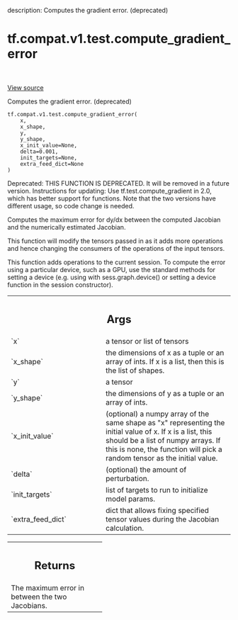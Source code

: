description: Computes the gradient error. (deprecated)

<div itemscope itemtype="http://developers.google.com/ReferenceObject">
<meta itemprop="name" content="tf.compat.v1.test.compute_gradient_error" />
<meta itemprop="path" content="Stable" />
</div>

# tf.compat.v1.test.compute_gradient_error

<!-- Insert buttons and diff -->

<table class="tfo-notebook-buttons tfo-api nocontent" align="left">

</table>

<a target="_blank" class="external" href="/code/stable/tensorflow/python/ops/gradient_checker.py">View source</a>



Computes the gradient error. (deprecated)


<pre class="devsite-click-to-copy prettyprint lang-py tfo-signature-link">
<code>tf.compat.v1.test.compute_gradient_error(
    x,
    x_shape,
    y,
    y_shape,
    x_init_value=None,
    delta=0.001,
    init_targets=None,
    extra_feed_dict=None
)
</code></pre>



<!-- Placeholder for "Used in" -->

Deprecated: THIS FUNCTION IS DEPRECATED. It will be removed in a future version.
Instructions for updating:
Use tf.test.compute_gradient in 2.0, which has better support for functions. Note that the two versions have different usage, so code change is needed.

Computes the maximum error for dy/dx between the computed Jacobian and the
numerically estimated Jacobian.

This function will modify the tensors passed in as it adds more operations
and hence changing the consumers of the operations of the input tensors.

This function adds operations to the current session. To compute the error
using a particular device, such as a GPU, use the standard methods for
setting a device (e.g. using with sess.graph.device() or setting a device
function in the session constructor).

<!-- Tabular view -->
 <table class="responsive fixed orange">
<colgroup><col width="214px"><col></colgroup>
<tr><th colspan="2"><h2 class="add-link">Args</h2></th></tr>

<tr>
<td>
`x`<a id="x"></a>
</td>
<td>
a tensor or list of tensors
</td>
</tr><tr>
<td>
`x_shape`<a id="x_shape"></a>
</td>
<td>
the dimensions of x as a tuple or an array of ints. If x is a list,
then this is the list of shapes.
</td>
</tr><tr>
<td>
`y`<a id="y"></a>
</td>
<td>
a tensor
</td>
</tr><tr>
<td>
`y_shape`<a id="y_shape"></a>
</td>
<td>
the dimensions of y as a tuple or an array of ints.
</td>
</tr><tr>
<td>
`x_init_value`<a id="x_init_value"></a>
</td>
<td>
(optional) a numpy array of the same shape as "x"
representing the initial value of x. If x is a list, this should be a list
of numpy arrays.  If this is none, the function will pick a random tensor
as the initial value.
</td>
</tr><tr>
<td>
`delta`<a id="delta"></a>
</td>
<td>
(optional) the amount of perturbation.
</td>
</tr><tr>
<td>
`init_targets`<a id="init_targets"></a>
</td>
<td>
list of targets to run to initialize model params.
</td>
</tr><tr>
<td>
`extra_feed_dict`<a id="extra_feed_dict"></a>
</td>
<td>
dict that allows fixing specified tensor values
during the Jacobian calculation.
</td>
</tr>
</table>



<!-- Tabular view -->
 <table class="responsive fixed orange">
<colgroup><col width="214px"><col></colgroup>
<tr><th colspan="2"><h2 class="add-link">Returns</h2></th></tr>
<tr class="alt">
<td colspan="2">
The maximum error in between the two Jacobians.
</td>
</tr>

</table>

